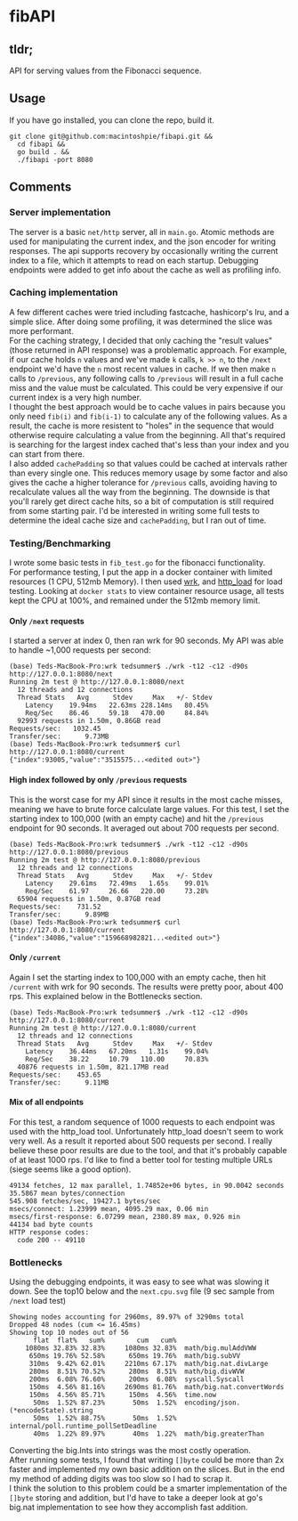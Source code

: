 # fibAPI
## tldr;
API for serving values from the Fibonacci sequence.

## Usage
If you have go installed, you can clone the repo, build it.
```
git clone git@github.com:macintoshpie/fibapi.git &&
  cd fibapi &&
  go build . &&
  ./fibapi -port 8080
```

## Comments
### Server implementation
The server is a basic `net/http` server, all in `main.go`. Atomic methods are used for manipulating the current index, and the json encoder for writing responses. The api supports recovery by occasionally writing the current index to a file, which it attempts to read on each startup. Debugging endpoints were added to get info about the cache as well as profiling info.
### Caching implementation
A few different caches were tried including fastcache, hashicorp's lru, and a simple slice. After doing some profiling, it was determined the slice was more performant.  
For the caching strategy, I decided that only caching the "result values" (those returned in API response) was a problematic approach. For example, if our cache holds `n` values and we've made `k` calls, `k >> n`, to the `/next` endpoint we'd have the `n` most recent values in cache. If we then make `n` calls to `/previous`, any following calls to `/previous` will result in a full cache miss and the value must be calculated. This could be very expensive if our current index is a very high number.  
I thought the best approach would be to cache values in pairs because you only need `fib(i)` and `fib(i-1)` to calculate any of the following values. As a result, the cache is more resistent to "holes" in the sequence that would otherwise require calculating a value from the beginning. All that's required is searching for the largest index cached that's less than your index and you can start from there.  
I also added `cachePadding` so that values could be cached at intervals rather than every single one. This reduces memory usage by some factor and also gives the cache a higher tolerance for `/previous` calls, avoiding having to recalculate values all the way from the beginning. The downside is that you'll rarely get direct cache hits, so a bit of computation is still required from some starting pair. I'd be interested in writing some full tests to determine the ideal cache size and `cachePadding`, but I ran out of time.
### Testing/Benchmarking
I wrote some basic tests in `fib_test.go` for the fibonacci functionality.  
For performance testing, I put the app in a docker container with limited resources (1 CPU, 512mb Memory). I then used [wrk](https://github.com/wg/wrk), and [http_load](https://acme.com/software/http_load/) for load testing. Looking at `docker stats` to view container resource usage, all tests kept the CPU at 100%, and remained under the 512mb memory limit.
#### Only `/next` requests
I started a server at index 0, then ran wrk for 90 seconds. My API was able to handle ~1,000 requests per second:
```
(base) Teds-MacBook-Pro:wrk tedsummer$ ./wrk -t12 -c12 -d90s http://127.0.0.1:8080/next
Running 2m test @ http://127.0.0.1:8080/next
  12 threads and 12 connections
  Thread Stats   Avg      Stdev     Max   +/- Stdev
    Latency    19.94ms   22.63ms 228.14ms   80.45%
    Req/Sec    86.46     59.18   470.00     84.84%
  92993 requests in 1.50m, 0.86GB read
Requests/sec:   1032.45
Transfer/sec:      9.73MB
(base) Teds-MacBook-Pro:wrk tedsummer$ curl http://127.0.0.1:8080/current
{"index":93005,"value":"3515575...<edited out>"}
```
#### High index followed by only `/previous` requests
This is the worst case for my API since it results in the most cache misses, meaning we have to brute force calculate large values. For this test, I set the starting index to 100,000 (with an empty cache) and hit the `/previous` endpoint for 90 seconds. It averaged out about 700 requests per second.
```
(base) Teds-MacBook-Pro:wrk tedsummer$ ./wrk -t12 -c12 -d90s http://127.0.0.1:8080/previous
Running 2m test @ http://127.0.0.1:8080/previous
  12 threads and 12 connections
  Thread Stats   Avg      Stdev     Max   +/- Stdev
    Latency    29.61ms   72.49ms   1.65s    99.01%
    Req/Sec    61.97     26.66   220.00     73.28%
  65904 requests in 1.50m, 0.87GB read
Requests/sec:    731.52
Transfer/sec:      9.89MB
(base) Teds-MacBook-Pro:wrk tedsummer$ curl http://127.0.0.1:8080/current
{"index":34086,"value":"159668982821...<edited out>"}
```
#### Only `/current`
Again I set the starting index to 100,000 with an empty cache, then hit `/current` with wrk for 90 seconds. The results were pretty poor, about 400 rps. This explained below in the Bottlenecks section.
```
(base) Teds-MacBook-Pro:wrk tedsummer$ ./wrk -t12 -c12 -d90s http://127.0.0.1:8080/current
Running 2m test @ http://127.0.0.1:8080/current
  12 threads and 12 connections
  Thread Stats   Avg      Stdev     Max   +/- Stdev
    Latency    36.44ms   67.20ms   1.31s    99.04%
    Req/Sec    38.22     10.79   110.00     70.83%
  40876 requests in 1.50m, 821.17MB read
Requests/sec:    453.65
Transfer/sec:      9.11MB
```
#### Mix of all endpoints
For this test, a random sequence of 1000 requests to each endpoint was used with the http_load tool. Unfortunately http_load doesn't seem to work very well. As a result it reported about 500 requests per second. I really believe these poor results are due to the tool, and that it's probably capable of at least 1000 rps. I'd like to find a better tool for testing multiple URLs (siege seems like a good option).
```
49134 fetches, 12 max parallel, 1.74852e+06 bytes, in 90.0042 seconds
35.5867 mean bytes/connection
545.908 fetches/sec, 19427.1 bytes/sec
msecs/connect: 1.23999 mean, 4095.29 max, 0.06 min
msecs/first-response: 6.07299 mean, 2380.89 max, 0.926 min
44134 bad byte counts
HTTP response codes:
  code 200 -- 49110
```
### Bottlenecks
Using the debugging endpoints, it was easy to see what was slowing it down. See the top10 below and the `next.cpu.svg` file (9 sec sample from `/next` load test)
```
Showing nodes accounting for 2960ms, 89.97% of 3290ms total
Dropped 48 nodes (cum <= 16.45ms)
Showing top 10 nodes out of 56
      flat  flat%   sum%        cum   cum%
    1080ms 32.83% 32.83%     1080ms 32.83%  math/big.mulAddVWW
     650ms 19.76% 52.58%      650ms 19.76%  math/big.subVV
     310ms  9.42% 62.01%     2210ms 67.17%  math/big.nat.divLarge
     280ms  8.51% 70.52%      280ms  8.51%  math/big.divWVW
     200ms  6.08% 76.60%      200ms  6.08%  syscall.Syscall
     150ms  4.56% 81.16%     2690ms 81.76%  math/big.nat.convertWords
     150ms  4.56% 85.71%      150ms  4.56%  time.now
      50ms  1.52% 87.23%       50ms  1.52%  encoding/json.(*encodeState).string
      50ms  1.52% 88.75%       50ms  1.52%  internal/poll.runtime_pollSetDeadline
      40ms  1.22% 89.97%       40ms  1.22%  math/big.greaterThan
```
Converting the big.Ints into strings was the most costly operation.  
After running some tests, I found that writing `[]byte` could be more than 2x faster and implemented my own basic addition on the slices. But in the end my method of adding digits was too slow so I had to scrap it.  
I think the solution to this problem could be a smarter implementation of the `[]byte` storing and addition, but I'd have to take a deeper look at go's big.nat implementation to see how they accomplish fast addition.